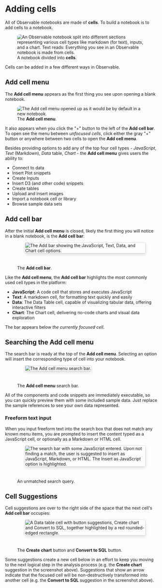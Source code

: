 # Adding cells

All of Observable notebooks are made of **cells**. To build a notebook is to add cells to a notebook.

<figure>
  <img src="https://static.observableusercontent.com/files/7ea2943b33f42e3ba8a9b0b6fa305a4b7402fc0e7c3602825df5c782c52b414ab8094e42d9c79931e767069935076f35a3731dded51b9124cab8fe2ad48e300f" alt="An Observable notebook split into different sections representing various cell types like markdown (for text), inputs, and a chart. Text reads: Everything you see in an Observable notebook is made from cells." style="border-radius: 8px; overflow: hidden;"/>
    <figcaption>A notebook divided into <b>cells</b>.</figcaption>

</figure>

Cells can be added in a few different ways in Observable.

## Add cell menu

The **Add cell menu** appears as the first thing you see upon opening a blank notebook. 

<figure>
  <img src="/cells/addingcells/blankNotebook.png" alt="The Add cell menu opened up as it would be by default in a new notebook." style="border-radius: 8px; overflow: hidden;"/>
    <figcaption>The <b>Add cell menu</b>.</figcaption>
</figure>

It also appears when you click the "+" button to the left of the **Add cell bar**. To open see the menu between _unfocused cells_, click either the gray "+" button or anywhere between two cells to open the **Add cell menu**.

Besides providing options to add any of the top four cell types - *JavaScript*, *Text* (Markdown), *Data* table, *Chart* - the **Add cell menu** gives users the ability to:
- Connect to data
- Insert Plot snippets
- Create Inputs
- Insert D3 (and other code) snippets
- Create tables
- Upload and insert images
- Import a notebook cell or library
- Browse sample data sets

## Add cell bar

After the initial **Add cell menu** is closed, likely the first thing you will notice in a blank notebook, is the **Add cell bar**:

<figure>
  <img
    style="border-radius:2px;box-shadow:0 4px 12px rgba(0,0,0,0.15), 0 0 0 1px rgba(0, 0, 0, 0.1);margin-left:27px;margin-bottom:40px;max-width: ${width}"
    src="/cells/addingcells/addCellBar.png" alt="The Add bar showing the JavaScript, Text, Data, and Chart cell options."
  />
  <figcaption>The <b>Add cell bar</b>.</figcaption>
</figure>

Like the **Add cell menu**, the **Add cell bar** highlights the most commonly used cell types in the platform:
- **JavaScript**: A code cell that stores and executes JavaScript
- **Text**: A markdown cell, for formatting text quickly and easily
- **Data**: The Data Table cell, capable of visualizing tabular data, offering interactive filters
- **Chart**: The Chart cell, delivering no-code charts and visual data exploration

The bar appears below _the currently focused cell_. 

## Searching the Add cell menu

The search bar is ready at the top of the **Add cell menu**. Selecting an option will insert the corresponding type of cell into your notebook. 

<figure>
  <img
    style="border-radius:2px;box-shadow:0 4px 12px rgba(0,0,0,0.15), 0 0 0 1px rgba(0, 0, 0, 0.1);margin-left:27px;margin-bottom:40px;max-width: ${width}"
    src="/cells/addingcells/cellMenuSearch.png" alt="The Add cell menu search bar."
  />
  <figcaption>The <b>Add cell menu</b> search bar. 
</figcaption>
</figure>

All of the components and code snippets are immediately executable, so you can quickly preview them with some included sample data. Just replace the sample references to see your own data represented.

### Freeform text input

When you input freeform text into the search box that does not match any known menu items, you are prompted to insert the content typed as a JavaScript cell, or optionally as a Markdown or HTML cell.

<figure>
  <img
    style="border-radius:2px;box-shadow:0 4px 12px rgba(0,0,0,0.15), 0 0 0 1px rgba(0, 0, 0, 0.1);margin-left:27px;margin-bottom:40px;max-width: 400px"
    src="/cells/addingcells/freeFormText.png" alt="The search bar with some JavaScript entered. Upon not finding a match, the user is suggested to insert as JavaScript, Markdown, or HTML. The Insert as JavaScript option is highlighted."
  />
  <figcaption>An unmatched search query.
</figcaption>
</figure>

## Cell Suggestions

Cell suggestions are over to the right side of the space that the next cell's **Add cell bar** occupies:

<figure>
  <img
    style="border-radius:2px;box-shadow:0 4px 12px rgba(0,0,0,0.15), 0 0 0 1px rgba(0, 0, 0, 0.1);margin-left:27px;margin-bottom:40px;max-width: ${width}"
    src="/cells/addingcells/dataTableCellMenuNextSteps.png" alt="A Data table cell with button suggestions, Create chart and Convert to SQL, together highlighted by a red rounded-edged rectangle."
  />
  <figcaption>The <b>Create chart</b> button and <b>Convert to SQL</b> button.
</figcaption>
</figure>

Some suggestions create a new cell below in an effort to keep you moving to the next logical step in the analysis process (e.g. the **Create chart** suggestion in the screenshot above). Suggestions that show an arrow indicate that the focused cell will be non-destructively transformed into another cell (e.g. the **Convert to SQL** suggestion in the screenshot above).